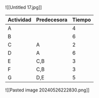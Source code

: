 ![[Untitled 17.jpg]]

| Actividad | Predecesora | Tiempo |
| --------- | ----------- | ------ |
| A         |             | 4      |
| B         |             | 6      |
| C         | A           | 2      |
| D         | A           | 6      |
| E         | C,B         | 3      |
| F         | C,B         | 3      |
| G         | D,E         | 5      |
![[Pasted image 20240526222830.png]]
